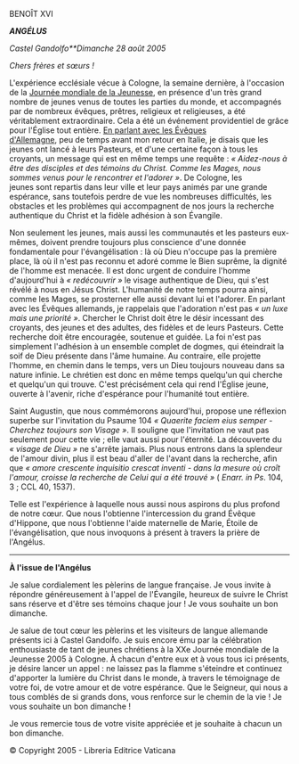BENOÎT XVI

***ANGÉLUS***

*Castel Gandolfo**Dimanche 28 août 2005*

*Chers frères et sœurs !*

L'expérience ecclésiale vécue à Cologne, la semaine dernière, à l'occasion de la [Journée mondiale de la Jeunesse](http://www.vatican.va/gmg/documents/gmg_2005_fr.html), en présence d'un très grand nombre de jeunes venus de toutes les parties du monde, et accompagnés par de nombreux évêques, prêtres, religieux et religieuses, a été véritablement extraordinaire. Cela a été un événement providentiel de grâce pour l'Église tout entière. [En parlant avec les Évêques d'Allemagne](/content/benedict-xvi/fr/speeches/2005/august/documents/hf_ben-xvi_spe_20050821_german-bishops.html), peu de temps avant mon retour en Italie, je disais que les jeunes ont lancé à leurs Pasteurs, et d'une certaine façon à tous les croyants, un message qui est en même temps une requête : *« *Aidez-nous à être des disciples et des témoins du Christ. Comme les Mages, nous sommes venus pour le rencontrer et l'adorer* »*. De Cologne, les jeunes sont repartis dans leur ville et leur pays animés par une grande espérance, sans toutefois perdre de vue les nombreuses difficultés, les obstacles et les problèmes qui accompagnent de nos jours la recherche authentique du Christ et la fidèle adhésion à son Évangile.

Non seulement les jeunes, mais aussi les communautés et les pasteurs eux-mêmes, doivent prendre toujours plus conscience d'une donnée fondamentale pour l'évangélisation : là où Dieu n'occupe pas la première place, là où il n'est pas reconnu et adoré comme le Bien suprême, la dignité de l'homme est menacée. Il est donc urgent de conduire l'homme d'aujourd'hui à *« *redécouvrir* »* le visage authentique de Dieu, qui s'est révélé à nous en Jésus Christ. L'humanité de notre temps pourra ainsi, comme les Mages, se prosterner elle aussi devant lui et l'adorer. En parlant avec les Évêques allemands, je rappelais que l'adoration n'est pas *« *un luxe mais une priorité* »*. Chercher le Christ doit être le désir incessant des croyants, des jeunes et des adultes, des fidèles et de leurs Pasteurs. Cette recherche doit être encouragée, soutenue et guidée. La foi n'est pas simplement l'adhésion à un ensemble complet de dogmes, qui éteindrait la soif de Dieu présente dans l'âme humaine. Au contraire, elle projette l'homme, en chemin dans le temps, vers un Dieu toujours nouveau dans sa nature infinie. Le chrétien est donc en même temps quelqu'un qui cherche et quelqu'un qui trouve. C'est précisément cela qui rend l'Église jeune, ouverte à l'avenir, riche d'espérance pour l'humanité tout entière.

Saint Augustin, que nous commémorons aujourd'hui, propose une réflexion superbe sur l'invitation du Psaume 104 *« *Quaerite faciem eius semper - Cherchez toujours son Visage* »*. Il souligne que l'invitation ne vaut pas seulement pour cette vie ; elle vaut aussi pour l'éternité. La découverte du *« *visage de Dieu* »* ne s'arrête jamais. Plus nous entrons dans la splendeur de l'amour divin, plus il est beau d'aller de l'avant dans la recherche, afin que *« *amore crescente inquisitio crescat inventi - dans la mesure où croît l'amour, croisse la recherche de Celui qui a été trouvé* »* ( *Enarr. in Ps*. 104, 3 ; CCL 40, 1537).

Telle est l'expérience à laquelle nous aussi nous aspirons du plus profond de notre cœur. Que nous l'obtienne l'intercession du grand Évêque d'Hippone, que nous l'obtienne l'aide maternelle de Marie, Étoile de l'évangélisation, que nous invoquons à présent à travers la prière de l'Angélus.

* * *

**À l'issue de l'Angélus**

Je salue cordialement les pèlerins de langue française. Je vous invite à répondre généreusement à l'appel de l'Évangile, heureux de suivre le Christ sans réserve et d'être ses témoins chaque jour ! Je vous souhaite un bon dimanche.

Je salue de tout cœur les pèlerins et les visiteurs de langue allemande présents ici à Castel Gandolfo. Je suis encore ému par la célébration enthousiaste de tant de jeunes chrétiens à la XXe Journée mondiale de la Jeunesse 2005 à Cologne. À chacun d'entre eux et à vous tous ici présents, je désire lancer un appel : ne laissez pas la flamme s'éteindre et continuez d'apporter la lumière du Christ dans le monde, à travers le témoignage de votre foi, de votre amour et de votre espérance. Que le Seigneur, qui nous a tous comblés de si grands dons, vous renforce sur le chemin de la vie ! Je vous souhaite un bon dimanche !

Je vous remercie tous de votre visite appréciée et je souhaite à chacun un bon dimanche.

© Copyright 2005 - Libreria Editrice Vaticana